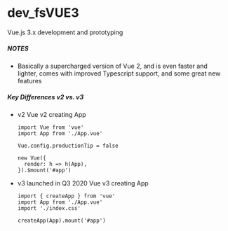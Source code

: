# dev_fsVUE3
Vue.js 3.x development and prototyping

##### NOTES
- Basically a supercharged version of Vue 2, and is even faster and lighter, comes with improved Typescript support, and some great new features

##### Key Differences v2 vs. v3
- v2 
  Vue v2 creating App
  ```
  import Vue from 'vue'
  import App from './App.vue'
  
  Vue.config.productionTip = false
  
  new Vue({
    render: h => h(App),
  }).$mount('#app')
  ```  

- v3 launched in Q3 2020
  Vue v3 creating App
  ```
  import { createApp } from 'vue'
  import App from './App.vue'
  import './index.css'
  
  createApp(App).mount('#app')
  ``` 
